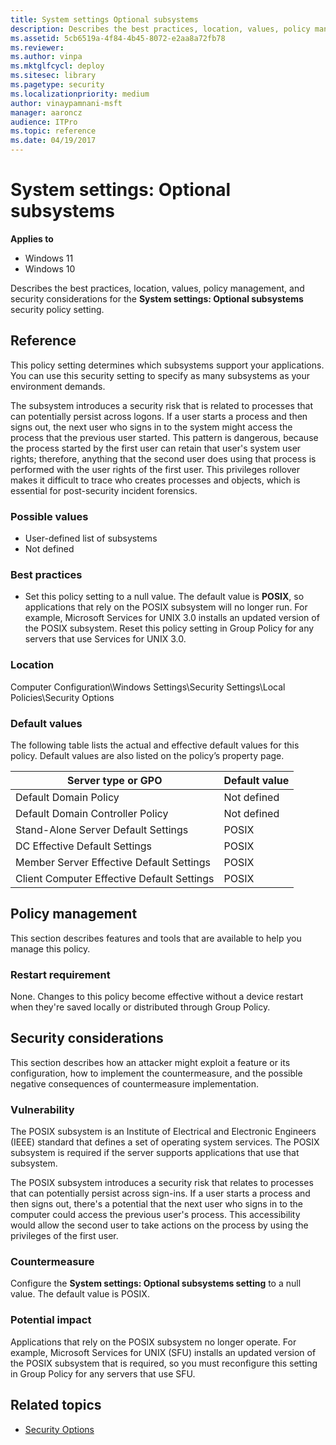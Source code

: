 ```yaml
---
title: System settings Optional subsystems
description: Describes the best practices, location, values, policy management, and security considerations for the System settings Optional subsystems security policy setting.
ms.assetid: 5cb6519a-4f84-4b45-8072-e2aa8a72fb78
ms.reviewer:
ms.author: vinpa
ms.mktglfcycl: deploy
ms.sitesec: library
ms.pagetype: security
ms.localizationpriority: medium
author: vinaypamnani-msft
manager: aaroncz
audience: ITPro
ms.topic: reference
ms.date: 04/19/2017
---
```


# System settings: Optional subsystems

**Applies to**
-   Windows 11
-   Windows 10

Describes the best practices, location, values, policy management, and security considerations for the **System settings: Optional subsystems** security policy setting.

## Reference

This policy setting determines which subsystems support your applications. You can use this security setting to specify as many subsystems as your environment demands.

The subsystem introduces a security risk that is related to processes that can potentially persist across logons. If a user starts a process and then signs out, the next user who signs in to the system might access the process that the previous user started. This pattern is dangerous, because the process started by the first user can retain that user's system user rights; therefore, anything that the second user does using that process is performed with the user rights of the first user. This privileges rollover makes it difficult to trace who creates processes and objects, which is essential for post-security incident forensics.

### Possible values

-   User-defined list of subsystems
-   Not defined

### Best practices

-   Set this policy setting to a null value. The default value is **POSIX**, so applications that rely on the POSIX subsystem will no longer run. For example, Microsoft Services for UNIX 3.0 installs an updated version of the POSIX subsystem. Reset this policy setting in Group Policy for any servers that use Services for UNIX 3.0.

### Location

Computer Configuration\\Windows Settings\\Security Settings\\Local Policies\\Security Options

### Default values

The following table lists the actual and effective default values for this policy. Default values are also listed on the policy’s property page.

| Server type or GPO | Default value |
| - | - |
| Default Domain Policy| Not defined|
| Default Domain Controller Policy | Not defined|
| Stand-Alone Server Default Settings | POSIX|
| DC Effective Default Settings | POSIX|
| Member Server Effective Default Settings| POSIX|
| Client Computer Effective Default Settings | POSIX|

## Policy management

This section describes features and tools that are available to help you manage this policy.

### Restart requirement

None. Changes to this policy become effective without a device restart when they're saved locally or distributed through Group Policy.

## Security considerations

This section describes how an attacker might exploit a feature or its configuration, how to implement the countermeasure, and the possible negative consequences of countermeasure implementation.

### Vulnerability

The POSIX subsystem is an Institute of Electrical and Electronic Engineers (IEEE) standard that defines a set of operating system services. The POSIX subsystem is required if the server supports applications that use that subsystem.

The POSIX subsystem introduces a security risk that relates to processes that can potentially persist across sign-ins. If a user starts a process and then signs out, there's a potential that the next user who signs in to the computer could access the previous user's process. This accessibility would allow the second user to take actions on the process by using the privileges of the first user.

### Countermeasure

Configure the **System settings: Optional subsystems setting** to a null value. The default value is POSIX.

### Potential impact

Applications that rely on the POSIX subsystem no longer operate. For example, Microsoft Services for UNIX (SFU) installs an updated version of the POSIX subsystem that is required, so you must reconfigure this setting in Group Policy for any servers that use SFU.

## Related topics

- [Security Options](security-options.md)
